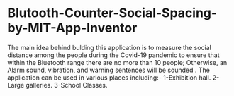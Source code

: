 # Blutooth-Counter-Social-Spacing-by-MIT-App-Inventor
The main idea behind bulding this application is to measure the social distance among the people during the Covid-19 pandemic to ensure that within the Bluetooth range there are no more than 10 people; Otherwise, an Alarm sound, vibration, and warning sentences will be sounded . The application can be used in various places including:- 1-Exhibition hall. 2-Large galleries. 3-School Classes.
